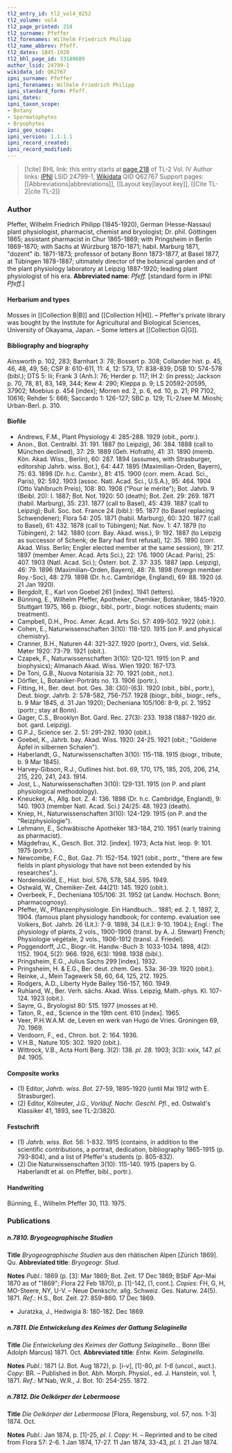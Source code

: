 ```yaml
---
tl2_entry_id: tl2_vol4_0252
tl2_volume: vol4
tl2_page_printed: 218
tl2_surname: Pfeffer
tl2_forenames: Wilhelm Friedrich Philipp
tl2_name_abbrev: Pfeff.
tl2_dates: 1845-1920
tl2_bhl_page_id: 33189689
author_lsid: 24799-1
wikidata_id: Q62767
ipni_surname: Pfeffer
ipni_forenames: Wilhelm Friedrich Philipp
ipni_standard_form: Pfeff.
ipni_dates: 
ipni_taxon_scope: 
- Botany
- Spermatophytes
- Bryophytes
ipni_geo_scope: 
ipni_version: 1.1.1.1
ipni_record_created: 
ipni_record_modified:
---
```


> [!cite] BHL link: this entry starts at [page 218](https://www.biodiversitylibrary.org/page/33189689) of TL-2 Vol. IV
> Author links: [IPNI](https://www.ipni.org/a/24799-1) LSID 24799-1, [Wikidata](https://www.wikidata.org/wiki/Q62767) QID Q62767
> Support pages: [[Abbreviations|abbreviations]], [[Layout key|layout key]], [[Cite TL-2|cite TL-2]]

### Author

Pfeffer, Wilhelm Friedrich Philipp (1845-1920), German (Hesse-Nassau) plant physiologist, pharmacist, chemist and bryologist; Dr. phil. Göttingen 1865; assistant pharmacist in Chur 1865-1869; with Pringsheim in Berlin 1869-1870; with Sachs at Würzburg 1870-1871; habil. Marburg 1871, "dozent" ib. 1871-1873; professor of botany Bonn 1873-1877, at Basel 1877, at Tübingen 1878-1887; ultimately director of the botanical garden and of the plant physiology laboratory at Leipzig 1887-1920; leading plant physiologist of his era. 
**Abbreviated name**: *Pfeff.* \[standard form in IPNI: *Pfeff.*\]

#### Herbarium and types

Mosses in [[Collection B|B]] and [[Collection H|H]]. – Pfeffer's private library was bought by the Institute for Agricultural and Biological Sciences, University of Okayama, Japan. – Some letters at [[Collection G|G]].

#### Bibliography and biography

Ainsworth p. 102, 283; Barnhart 3: 78; Bossert p. 308; Collander hist. p. 45, 46, 48, 49, 56; CSP 8: 610-611, 11: 4, 12: 573, 17: 838-839; DSB 10: 574-578 (bibl.); DTS 5: lii; Frank 3 (Anh.): 76; Herder p. 117; IH 2: (in press); Jackson p. 70, 78, 81, 83, 149, 344; Kew 4: 290; Kleppa p. 9; LS 20592-20595, 37902; Moebius p. 454 \[index\]; Morren ed. 2, p. 6, ed. 10, p. 21; PR 7102, 10616; Rehder 5: 666; Saccardo 1: 126-127; SBC p. 129; TL-2/see M. Mioshi; Urban-Berl. p. 310.

#### Biofile

- Andrews, F.M., Plant Physiology 4: 285-288. 1929 (obit., portr.).
- Anon., Bot. Centralbl. 31: 191. 1887 (to Leipzig), 36: 384. 1888 (call to München declined), 37: 29. 1889 (Geh. Hofrath), 41: 31. 1890 (memb. Kön. Akad. Wiss., Berlin), 60: 287. 1894 (assumes, with Strasburger, editorship Jahrb. wiss. Bot.), 64: 447. 1895 (Maximilian-Orden, Bayern), 75: 63. 1898 (Dr. h.c. Cambr.), 81: 415. 1900 (corr. mem. Acad. Sci., Paris), 92: 592. 1903 (assoc. Natl. Acad. Sci., U.S.A.), 95: 464. 1904 (Otto Vahlbruch Preis), 108: 80. 1908 ("Pour le mérite"); Bot. Jahrb. 9 (Beibl. 20): I. 1887; Bot. Not. 1920: 50 (death); Bot. Zeit. 29: 269. 1871 (habil. Marburg), 35: 231. 1877 (call to Basel), 45: 439. 1887 (call to Leipzig); Bull. Soc. bot. France 24 (bibl.): 95. 1877 (to Basel replacing Schwendener); Flora 54: 205. 1871 (habil. Marburg), 60: 320. 1877 (call to Basel), 61: 432. 1878 (call to Tübingen); Nat. Nov. 1: 47. 1879 (to Tübingen), 2: 142. 1880 (corr. Bay. Akad. wiss.), 9: 192. 1887 (to Leipzig as successor of Schenk; de Bary had first refusal), 12: 35. 1890 (corr. Akad. Wiss. Berlin; Engler elected member at the same session), 19: 217. 1897 (member Amer. Acad. Arts Sci.), 22: 176. 1900 (Acad. Paris), 25: 407. 1903 (Natl. Acad. Sci.); Österr. bot. Z. 37: 335. 1887 (app. Leipzig), 46: 79. 1896 (Maximilian-Orden, Bayern), 48: 78. 1898 (foreign member Roy.-Soc), 48: 279. 1898 (Dr. h.c. Cambridge, England), 69: 88. 1920 (d. 21 Jan 1920).
- Bergdolt, E., Karl von Goebel 261 \[index\]. 1941 (letters).
- Bünning, E., Wilhelm Pfeffer, Apotheker, Chemiker, Botaniker, 1845-1920. Stuttgart 1975, 166 p. (biogr., bibl., portr., biogr. notices students; main treatment).
- Campbell, D.H., Proc. Amer. Acad. Arts Sci. 57: 499-502. 1922 (obit.).
- Cohen, E., Naturwissenschaften 3(10): 118-120. 1915 (on P. and physical chemistry).
- Cranner, B.H., Naturen 44: 321-327. 1920 (portr.), Overs, vid. Selsk. Møter 1920: 73-79. 1921 (obit.).
- Czapek, F., Naturwissenschaften 3(10): 120-121. 1915 (on P. and biophysics); Almanach Akad. Wiss. Wien 1920: 167-173.
- De Toni, G.B., Nuova Notarisia 32: 70. 1921 (obit., not.).
- Dörfler, L, Botaniker-Porträts no. 13. 1906 (portr.).
- Fitting, H., Ber. deut. bot. Ges. 38: (30)-(63). 1920 (obit., bibl., portr.), Deut. biogr. Jahrb. 2: 578-582, 756-757. 1928 (biogr., bibl., biogr., refs., b. 9 Mar 1845, d. 31 Jan 1920); Decheniana 105/106: 8-9, pl. 2. 1952 (portr.; stay at Bonn).
- Gager, C.S., Brooklyn Bot. Gard. Rec. 27(3): 233. 1938 (1887-1920 dir. bot. gard. Leipzig).
- G.P.J., Science ser. 2. 51: 291-292. 1930 (obit.).
- Goebel, K., Jahrb. bay. Akad. Wiss. 1920: 24-25. 1921 (obit.; "Goldene Äpfel in silbernen Schalen").
- Haberlandt, G., Naturwissenschaften 3(10): 115-118. 1915 (biogr., tribute, b. 9 Mar 1845).
- Harvey-Gibson, R.J., Outlines hist. bot. 69, 170, 175, 185, 205, 206, 214, 215, 220, 241, 243. 1914.
- Jost, L., Naturwissenschaften 3(10): 129-131. 1915 (on P. and plant physiological methodology).
- Kneucker, A., Allg. bot. Z. 4: 136. 1898 (Dr. h.c. Cambridge, England), 9: 140. 1903 (member Natl. Acad. Sci.) 24/25: 48. 1923 (death).
- Kniep, H., Naturwissenschaften 3(10): 124-129. 1915 (on P. and the "Reizphysiologie").
- Lehmann, E., Schwäbische Apotheker 183-184, 210. 1951 (early training as pharmacist).
- Mägdefrau, K., Gesch. Bot. 312. \[index\]. 1973; Acta hist. leop. 9: 101. 1975 (portr.).
- Newcombe, F.C., Bot. Gaz. 71: 152-154. 1921 (obit., portr., "there are few fields in plant physiology that have not been extended by his researches".).
- Nordenskiöld, E., Hist. biol. 576, 578, 584, 595. 1949.
- Ostwald, W., Chemiker-Zeit. 44(21): 145. 1920 (obit.).
- Overbeek, F., Decheniana 105/106: 31. 1952 (at Landw. Hochsch. Bonn; pharmacognosy).
- Pfeffer, W., Pflanzenphysiologie. Ein Handbuch... 1881; ed. 2. 1, 1897, 2, 1904. (famous plant physiology handbook; for contemp. evaluation see Volkers, Bot. Jahrb. 26 (Lit.): 7-9. 1898, 34 (Lit.): 9-10. 1904.); Engl.: The physiology of plants, 2 vols., 1900-1906 (transl. by A. J. Stewart) French; Physiologie végétale, 2 vols., 1906-1912 (transl. J. Friedel).
- Poggendorff, J.C., Biogr.-lit. Handw.-Buch 3: 1033-1034. 1898, 4(2): 1152. 1904, 5(2): 966. 1926, 6(3): 1998. 1938 (bibl.).
- Pringsheim, E.G., Julius Sachs 299 \[index\]. 1932.
- Pringsheim, H. & E.G., Ber. deut. chem. Ges. 53a: 36-39. 1920 (obit.).
- Reinke, J., Mein Tagewerk 58, 60, 64, 125, 212. 1925.
- Rodgers, A.D., Liberty Hyde Bailey 156-157, 160. 1949.
- Ruhland, W., Ber. Verh. sächs. Akad. Wiss. Leipzig, Math.-phys. Kl. 107-124. 1923 (obit.).
- Sayre, G., Bryologist 80: 515. 1977 (mosses at H).
- Taton, R., ed., Science in the 19th cent. 610 \[index\]. 1965.
- Veer, P.H.W.A.M. de, Leven en werk van Hugo de Vries. Groningen 69, 70. 1969.
- Verdoorn, F., ed., Chron. bot. 2: 164. 1936.
- V.H.B., Nature 105: 302. 1920 (obit.).
- Wittrock, V.B., Acta Horti Berg. 3(2): 138. *pl. 28.* 1903; 3(3): xxix, 147. *pl. 94.* 1905.

#### Composite works

- (1) Editor, *Jahrb. wiss. Bot.* 27-59, 1895-1920 (until Mai 1912 with E. Strasburger).
- (2) Editor, Kölreuter, J.G., *Vorläuf. Nachr. Geschl. Pfl.*, ed. Ostwald's Klassiker 41, 1893, see TL-2/3820.

#### Festschrift

- (1) *Jahrb. wiss. Bot.* 56: 1-832. 1915 (contains, in addition to the scientific contributions, a portrait, dedication, bibliography 1865-1915 (p. 793-804), and a list of Pfeffer's students (p. 805-832).
- (2) Die Naturwissenschaften 3(10): 115-140. 1915 (papers by G. Haberlandt et al. on Pfeffer, bibl., portr.).

#### Handwriting

Bünning, E., Wilhelm Pfeffer 30, 113. 1975.

### Publications

##### n.7810. Bryogeographische Studien

**Title**
*Bryogeographische Studien* aus den rhätischen Alpen \[Zürich 1869\]. Qu.
**Abbreviated title**: *Bryogeogr. Stud.*

**Notes**
*Publ*.: 1869 (p. \[3\]: Mar 1869; Bot. Zeit. 17 Dec 1869; BSbF Apr-Mai 1870 as of "1869"; Flora 22 Feb 1870), p. \[1\]-142, \[1, cont.\]. *Copies*: FH, G, H, MO-Steere, NY, U-V. – Neue Denkschr. allg. Schweiz. Ges. Naturw. 24(5). 1871.
*Ref*.: H.S., Bot. Zeit. 27: 859-860. 17 Dec 1869.
- Juratzka, J., Hedwigia 8: 180-182. Dec 1869.

##### n.7811. Die Entwickelung des Keimes der Gattung Selaginella

**Title**
*Die Entwickelung des Keimes der Gattung Selaginella*... Bonn (Bei Adolph Marcus) 1871. Oct.
**Abbreviated title**: *Entw. Keim. Selaginella*.

**Notes**
*Publ*.: 1871 (J. Bot. Aug 1872), p. \[i-v\], \[1\]-80, *pl. 1-6* (uncol., auct.). *Copy*: BR. – Published in Bot. Abh. Morph. Physiol., ed. J. Hanstein, vol. 1, 1871.
*Ref*.: M'Nab, W.R., J. Bot. 10: 254-255. 1872.

##### n.7812. Die Oelkörper der Lebermoose

**Title**
*Die Oelkörper der Lebermoose* \[Flora, Regensburg, vol. 57, nos. 1-3\] 1874. Oct.

**Notes**
*Publ*.: Jan 1874, p. \[1\]-25, *pl. I. Copy*: H. – Reprinted and to be cited from Flora 57: 2-6. 1 Jan 1874, 17-27. 11 Jan 1874, 33-43, *pl. I.* 21 Jan 1874.

